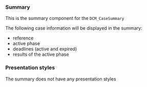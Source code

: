 ### Summary

This is the summary component for the `DCM_CaseSummary`

The following case information will be displayed in the summary:

- reference
- active phase
- deadlines (active and expired)
- results of the active phase

### Presentation styles

The summary does not have any presentation styles
